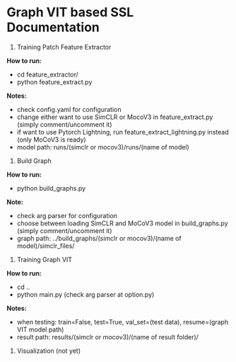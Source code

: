 # Graph VIT based SSL Documentation

1. Training Patch Feature Extractor

**How to run:**

- cd feature_extractor/
- python feature_extract.py

**Notes:**

- check config.yaml for configuration
- change either want to use SimCLR or MocoV3 in feature_extract.py (simply comment/uncomment it)
- if want to use Pytorch Lightning, run feature_extract_lightning.py instead (only MoCoV3 is ready)
- model path: runs/(simclr or mocov3)/runs/(name of model)

1. Build Graph

**How to run:**

- python build_graphs.py

**Note:**

- check arg parser for configuration
- choose between loading SimCLR and MoCoV3 model in build_graphs.py (simply comment/uncomment it)
- graph path: ../build_graphs/(simclr or mocov3)/(name of model)/simclr_files/

1. Training Graph VIT

**How to run:**

- cd ..
- python main.py (check arg parser at option.py)

**Notes:**

- when testing: train=False, test=True, val_set=(test data), resume=(graph VIT model path)
- result path: results/(simclr or mocov3)/(name of result folder)/
1. Visualization (not yet)